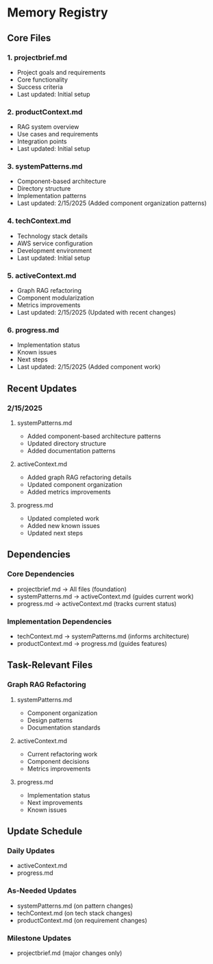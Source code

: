 # Memory Registry

## Core Files

### 1. projectbrief.md
- Project goals and requirements
- Core functionality
- Success criteria
- Last updated: Initial setup

### 2. productContext.md
- RAG system overview
- Use cases and requirements
- Integration points
- Last updated: Initial setup

### 3. systemPatterns.md
- Component-based architecture
- Directory structure
- Implementation patterns
- Last updated: 2/15/2025 (Added component organization patterns)

### 4. techContext.md
- Technology stack details
- AWS service configuration
- Development environment
- Last updated: Initial setup

### 5. activeContext.md
- Graph RAG refactoring
- Component modularization
- Metrics improvements
- Last updated: 2/15/2025 (Updated with recent changes)

### 6. progress.md
- Implementation status
- Known issues
- Next steps
- Last updated: 2/15/2025 (Added component work)

## Recent Updates

### 2/15/2025
1. systemPatterns.md
   - Added component-based architecture patterns
   - Updated directory structure
   - Added documentation patterns

2. activeContext.md
   - Added graph RAG refactoring details
   - Updated component organization
   - Added metrics improvements

3. progress.md
   - Updated completed work
   - Added new known issues
   - Updated next steps

## Dependencies

### Core Dependencies
- projectbrief.md → All files (foundation)
- systemPatterns.md → activeContext.md (guides current work)
- progress.md → activeContext.md (tracks current status)

### Implementation Dependencies
- techContext.md → systemPatterns.md (informs architecture)
- productContext.md → progress.md (guides features)

## Task-Relevant Files

### Graph RAG Refactoring
1. systemPatterns.md
   - Component organization
   - Design patterns
   - Documentation standards

2. activeContext.md
   - Current refactoring work
   - Component decisions
   - Metrics improvements

3. progress.md
   - Implementation status
   - Next improvements
   - Known issues

## Update Schedule

### Daily Updates
- activeContext.md
- progress.md

### As-Needed Updates
- systemPatterns.md (on pattern changes)
- techContext.md (on tech stack changes)
- productContext.md (on requirement changes)

### Milestone Updates
- projectbrief.md (major changes only)

